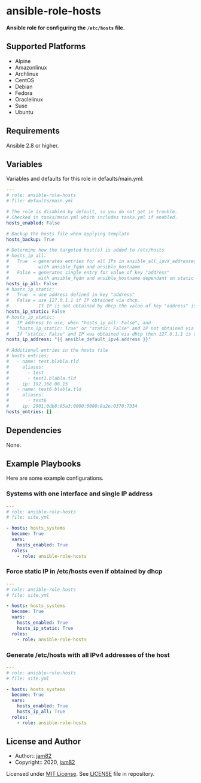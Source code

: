 # ansible-role-hosts

**Ansible role for configuring the `/etc/hosts` file.**

## Supported Platforms

- Alpine
- Amazonlinux
- Archlinux
- CentOS
- Debian
- Fedora
- Oraclelinux
- Suse
- Ubuntu

## Requirements

Ansible 2.8 or higher.

## Variables

Variables and defaults for this role in defaults/main.yml:

```yaml
---
# role: ansible-role-hosts
# file: defaults/main.yml

# The role is disabled by default, so you do not get in trouble.
# Checked in tasks/main.yml which includes tasks.yml if enabled.
hosts_enabled: False

# Backup the hosts file when applying template
hosts_backup: True

# Determine how the targeted host(s) is added to /etc/hosts
# hosts_ip_all:
#   True  = generates entries for all IPs in ansible_all_ipvX_addresses
#           with ansible_fqdn and ansible_hostname
#   False = generates single entry for value of key "address"
#           with ansible_fqdn and ansible_hostname dependant on static setting
hosts_ip_all: False
# hosts_ip_static:
#   True  = use address defined in key "address"
#   False = use 127.0.1.1 if IP obtained via dhcp.
#           If IP is not obtained by dhcp the value of key "address" is used.
hosts_ip_static: False
# hosts_ip_static:
#   IP address to use, when "hosts_ip_all: False", and
#   "hosts_ip_static: True" or "static: False" and IP not obtained via dhcp
#   If "static: False" and IP was obtained via dhcp then 127.0.1.1 is used
hosts_ip_address: "{{ ansible_default_ipv4.address }}"

# Additional entries in the hosts file
# hosts_entries:
#   - name: test.blabla.tld
#     aliases:
#       - test
#       - test1.blabla.tld
#     ip: 192.168.08.15
#   - name: test6.blabla.tld
#     aliases:
#       - test6
#     ip: 2001:0db8:85a3:0000:0000:8a2e:0370:7334
hosts_entries: []
```

## Dependencies

None.

## Example Playbooks

Here are some example configurations.

### Systems with one interface and single IP address

```yaml
---
# role: ansible-role-hosts
# file: site.yml

- hosts: hosts_systems
  become: True
  vars:
    hosts_enabled: True
  roles:
    - role: ansible-role-hosts
```

### Force static IP in /etc/hosts even if obtained by dhcp

```yaml
---
# role: ansible-role-hosts
# file: site.yml

- hosts: hosts_systems
  become: True
  vars:
    hosts_enabled: True
    hosts_ip_static: True
  roles:
    - role: ansible-role-hosts
```

### Generate /etc/hosts with all IPv4 addresses of the host

```yaml
---
# role: ansible-role-hosts
# file: site.yml

- hosts: hosts_systems
  become: True
  vars:
    hosts_enabled: True
    hosts_ip_all: True
  roles:
    - role: ansible-role-hosts
```

## License and Author

- Author:: [jam82](https://github.com/jam82/)
- Copyright:: 2020, [jam82](https://github.com/jam82/)

Licensed under [MIT License](https://opensource.org/licenses/MIT).
See [LICENSE](https://github.com/jam82/ansible-role-hosts/blob/master/LICENSE) file in repository.
